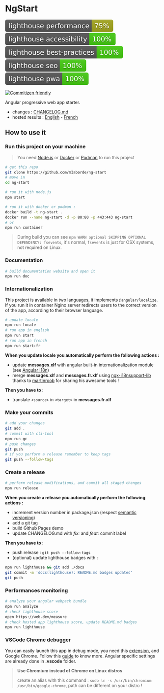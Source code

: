 # NgStart

![lighthouse performance](./docs/lighthouse_performance.svg)
![lighthouse accessibility](./docs/lighthouse_accessibility.svg)
![lighthouse best practices](./docs/lighthouse_best-practices.svg)
![lighthouse seo](./docs/lighthouse_seo.svg)
![lighthouse pwa](./docs/lighthouse_pwa.svg)

[![Commitizen friendly](https://img.shields.io/badge/commitizen-friendly-brightgreen.svg)](http://commitizen.github.io/cz-cli/)

Angular progressive web app starter.

- changes : [CHANGELOG.md](./CHANGELOG.md)
- hosted results : [English](https://miaborde.github.io/ng-start/en-US) - [French](https://miaborde.github.io/ng-start/fr)

## How to use it

### Run this project on your machine

> You need [Node.js](https://nodejs.org) or [Docker](https://docs.docker.com/get-docker/) or [Podman](https://podman.io/getting-started/) to run this project

```bash
# get this repo
git clone https://github.com/mIaborde/ng-start
# move in
cd ng-start
```

```bash
# run it with node.js
npm start
```

```bash
# run it with docker or podman :
docker build -t ng-start .
docker run --name ng-start -d -p 80:80 -p 443:443 ng-start
# or
npm run container
```

> During build you can see `npm WARN optional SKIPPING OPTIONAL DEPENDENCY: fsevents`, it's normal, `fsevents` is just for OSX systems, not required on Linux.

### Documentation

```bash
# build documentation website and open it
npm run doc
```

### Internationalization

This project is available in two languages, it implements `@angular/localize`. If you run it in container Nginx server redirects users to the correct version of the app, according to their browser language.

```bash
# update locale
npm run locale
# run app in english
npm run start
# run app in french
npm run start:fr
```

**When you update locale you automatically perform the following actions :**

- update **messages.xlf** with angular built-in internationalization module (see [Angular i18n](https://angular.io/guide/i18n))
- merge **messages.xlf** and **messages.fr.xlf** using [ngx-i18nsupport-lib](https://github.com/martinroob/ngx-i18nsupport-lib) thanks to [martinroob](https://github.com/martinroob) for sharing his awesome tools !

**Then you have to :**

- translate `<source>` in `<target>` in **messages.fr.xlf**

### Make your commits

```bash
# add your changes
git add .
# commit with cli-tool
npm run gc
# push changes
git push
# if you perform a release remember to keep tags
git push --follow-tags
```

### Create a release

```bash
# perform release modifications, and commit all staged changes
npm run release
```

**When you create a release you automatically perform the following actions :**

- increment version number in package.json (respect [semantic versioning](https://semver.g))
- add a git tag
- build Github Pages demo
- update CHANGELOG.md with _fix:_ and _feat:_ commit label

**Then you have to :**

- push release : `git push --follow-tags`
- (optional) update lighthouse badges with :

```bash
npm run lighthouse && git add ./docs
git commit -m 'docs(lighthouse): README.md badges updated'
git push
```

### Performances monitoring

```bash
# analyze your angular webpack bundle
npm run analyze
# check lighthouse score
open https://web.dev/measure
# check hosted app lighthouse score, update README.md badges
npm run lighthouse
```

### VSCode Chrome debugger

You can easily launch this app in debug mode, you need this [extension](https://marketplace.visualstudio.com/items?itemName=msjsdiag.debugger-for-chrome), and Google Chrome. Follow this [guide](https://github.com/microsoft/vscode-recipes/tree/master/Angular-CLI) to know more. Angular specific settings are already done in **.vscode** folder.

> **Use Chromium instead of Chrome on Linux distros**
>
> create an alias with this command : `sudo ln -s /usr/bin/chromium /usr/bin/google-chrome`, path can be different on your distro !
